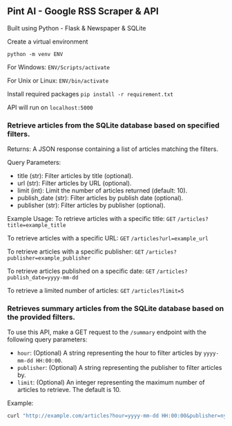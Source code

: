 ## Pint AI - Google RSS Scraper & API

Built using Python - Flask & Newspaper & SQLite

Create a virtual environment

`python -m venv ENV`

For Windows:
`ENV/Scripts/activate`

For Unix or Linux:
`ENV/bin/activate`

Install required packages
`pip install -r requirement.txt`

API will run on `localhost:5000` 

### Retrieve articles from the SQLite database based on specified filters.

Returns:
A JSON response containing a list of articles matching the filters.

Query Parameters:
- title (str): Filter articles by title (optional).
- url (str): Filter articles by URL (optional).
- limit (int): Limit the number of articles returned (default: 10).
- publish_date (str): Filter articles by publish date (optional).
- publisher (str): Filter articles by publisher (optional).

Example Usage:
To retrieve articles with a specific title:
`GET` `/articles?title=example_title`

To retrieve articles with a specific URL:
`GET` `/articles?url=example_url`

To retrieve articles with a specific publisher:
`GET` `/articles?publisher=example_publisher`

To retrieve articles published on a specific date:
`GET` `/articles?publish_date=yyyy-mm-dd`

To retrieve a limited number of articles:
`GET` `/articles?limit=5`


### Retrieves summary articles from the SQLite database based on the provided filters.

To use this API, make a GET request to the `/summary` endpoint with the following query parameters:

- `hour`: (Optional) A string representing the hour to filter articles by `yyyy-mm-dd HH:00:00`.
- `publisher`: (Optional) A string representing the publisher to filter articles by.
- `limit`: (Optional) An integer representing the maximum number of articles to retrieve. The default is 10.

Example:

```bash
curl "http://example.com/articles?hour=yyyy-mm-dd HH:00:00&publisher=nytimes&limit=5"
